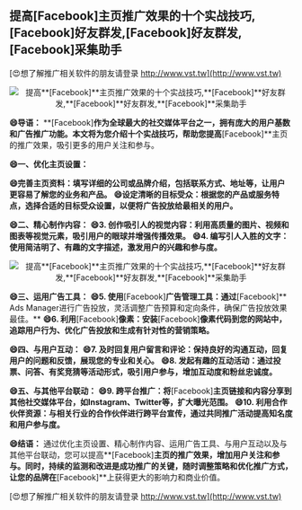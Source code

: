 ## **提高**[Facebook]**主页推广效果的十个实战技巧,**[Facebook]**好友群发,**[Facebook]**好友群发,**[Facebook]**采集助手**

[😍想了解推广相关软件的朋友请登录 http://www.vst.tw](http://www.vst.tw)

 <center><img src="https://vst.tw/MP4/tuiguang/png/0.png" alt="提高**[Facebook]**主页推广效果的十个实战技巧,**[Facebook]**好友群发,**[Facebook]**好友群发,**[Facebook]**采集助手"></center>

**😄导语：**
**[Facebook]**作为全球最大的社交媒体平台之一，拥有庞大的用户基数和广告推广功能。本文将为您介绍十个实战技巧，帮助您提高**[Facebook]**主页的推广效果，吸引更多的用户关注和参与。

**😄一、优化主页设置：**

**😄完善主页资料：填写详细的公司或品牌介绍，包括联系方式、地址等，让用户更容易了解您的业务和产品。**
**😄设定清晰的目标受众：根据您的产品或服务特点，选择合适的目标受众设置，以便将广告投放给最相关的用户。**

**😄二、精心制作内容：**
**😄3. 创作吸引人的视觉内容：利用高质量的图片、视频和图表等视觉元素，吸引用户的眼球并增强传播效果。**
**😄4. 编写引人入胜的文字：使用简洁明了、有趣的文字描述，激发用户的兴趣和参与度。**

 <center><img src="https://vst.tw/MP4/tuiguang/png/6.png" alt="提高**[Facebook]**主页推广效果的十个实战技巧,**[Facebook]**好友群发,**[Facebook]**好友群发,**[Facebook]**采集助手"></center>

**😄三、运用广告工具：**
**😄5. 使用**[Facebook]**广告管理工具：通过**[Facebook]** Ads Manager进行广告投放，灵活调整广告预算和定向条件，确保广告投放效果最佳。**
**😄6. 利用**[Facebook]**像素：安装**[Facebook]**像素代码到您的网站中，追踪用户行为、优化广告投放和生成有针对性的营销策略。**

**😄四、与用户互动：**
**😄7. 及时回复用户留言和评论：保持良好的沟通互动，回复用户的问题和反馈，展现您的专业和关心。**
**😄8. 发起有趣的互动活动：通过投票、问答、有奖竞猜等活动形式，吸引用户参与，增加互动度和粉丝忠诚度。**

**😄五、与其他平台联动：**
**😄9. 跨平台推广：将**[Facebook]**主页链接和内容分享到其他社交媒体平台，如Instagram、Twitter等，扩大曝光范围。**
**😄10. 利用合作伙伴资源：与相关行业的合作伙伴进行跨平台宣传，通过共同推广活动提高知名度和用户参与度。**

**😄结语：**
通过优化主页设置、精心制作内容、运用广告工具、与用户互动以及与其他平台联动，您可以提高**[Facebook]**主页的推广效果，增加用户关注和参与。同时，持续的监测和改进是成功推广的关键，随时调整策略和优化推广方式，让您的品牌在**[Facebook]**上获得更大的影响力和商业价值。

[😍想了解推广相关软件的朋友请登录 http://www.vst.tw](http://www.vst.tw)




